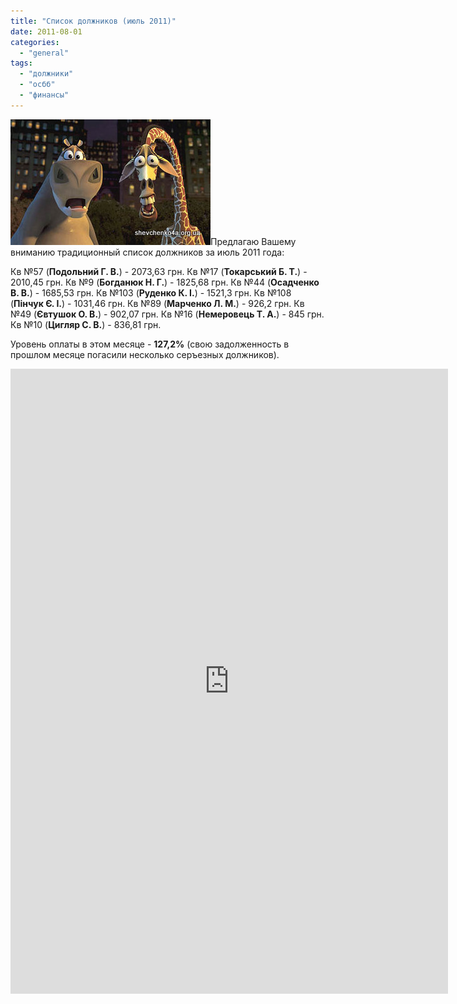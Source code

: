 ```yaml
---
title: "Список должников (июль 2011)"
date: 2011-08-01
categories: 
  - "general"
tags: 
  - "должники"
  - "осбб"
  - "финансы"
---
```


![Должники ОСББ](/wp-content/uploads/2011/05/osbb-doljniki.jpg "Должники ОСББ")Предлагаю Вашему вниманию традиционный список должников за июль 2011 года:

Кв №57 (**Подольний Г. В.**) - 2073,63 грн. Кв №17 (**Токарський Б. Т.**) - 2010,45 грн. Кв №9 (**Богданюк Н. Г.**) - 1825,68 грн. Кв №44 (**Осадченко В. В.**) - 1685,53 грн. Кв №103 (**Руденко К. І.**) - 1521,3 грн. Кв №108 (**Пінчук Є. І.**) - 1031,46 грн. Кв №89 (**Марченко Л. М.**) - 926,2 грн. Кв №49 (**Євтушок О. В.**) - 902,07 грн. Кв №16 (**Немеровець Т. А.**) - 845 грн. Кв №10 (**Цигляр С. В.**) - 836,81 грн.

Уровень оплаты в этом месяце - <!--more-->**127,2%** (свою задолженность в прошлом месяце погасили несколько серъезных должников).

<iframe width="700" height="1000" frameborder="0" src="https://spreadsheets.google.com/spreadsheet/pub?hl=en_GB&amp;hl=en_GB&amp;key=0AhE2NQlPHqm_dHlyU0RGZnRmVVlDSmE3RUxISndkU3c&amp;single=true&amp;gid=10&amp;output=html&amp;widget=true"></iframe>
